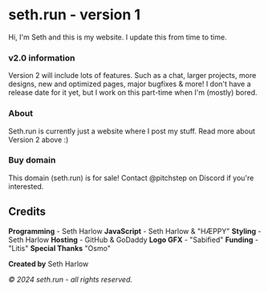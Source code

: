 # seth.run - version 1
Hi, I'm Seth and this is my website. I update this from time to time.

### v2.0 information
Version 2 will include lots of features. Such as a chat, larger projects, more designs, new and optimized pages, major bugfixes & more! I don't have a release date for it yet, but I work on this part-time when I'm (mostly) bored.

### About
Seth.run is currently just a website where I post my stuff. Read more about Version 2 above :)

### Buy domain
This domain (seth.run) is for sale! Contact @pitchstep on Discord if you're interested.

## Credits
**Programming** - Seth Harlow
**JavaScript** - Seth Harlow & "HÆPPY"
**Styling** - Seth Harlow
**Hosting** - GitHub & GoDaddy
**Logo GFX** - "Sabified"
**Funding** - "Litis"
**Special Thanks** "Osmo"

**Created by** Seth Harlow

_© 2024 seth.run - all rights reserved._
